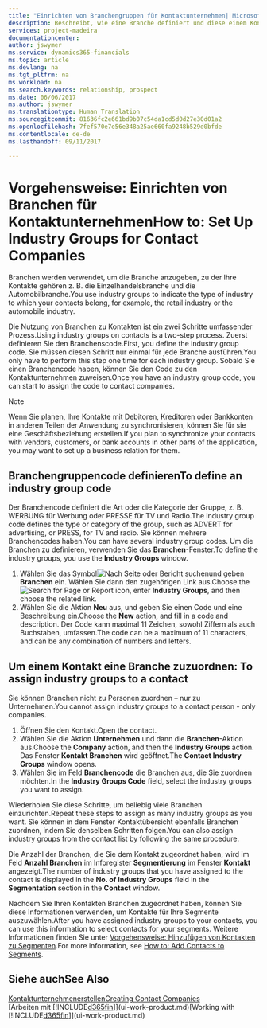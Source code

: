 ```yaml
---
title: "Einrichten von Branchengruppen für Kontaktunternehmen| Microsoft Docs"
description: Beschreibt, wie eine Branche definiert und diese einem Kontaktunternehmen, beispielsweise Einzelhandelsbranche, oder der Automobilindustrie zuweist.
services: project-madeira
documentationcenter: 
author: jswymer
ms.service: dynamics365-financials
ms.topic: article
ms.devlang: na
ms.tgt_pltfrm: na
ms.workload: na
ms.search.keywords: relationship, prospect
ms.date: 06/06/2017
ms.author: jswymer
ms.translationtype: Human Translation
ms.sourcegitcommit: 81636fc2e661bd9b07c54da1cd5d0d27e30d01a2
ms.openlocfilehash: 7fef570e7e56e348a25ae660fa9248b529d0bfde
ms.contentlocale: de-de
ms.lasthandoff: 09/11/2017

---
```

# <a name="how-to-set-up-industry-groups-for-contact-companies"></a><span data-ttu-id="9f4fe-103">Vorgehensweise: Einrichten von Branchen für Kontaktunternehmen</span><span class="sxs-lookup"><span data-stu-id="9f4fe-103">How to: Set Up Industry Groups for Contact Companies</span></span>
<span data-ttu-id="9f4fe-104">Branchen werden verwendet, um die Branche anzugeben, zu der Ihre Kontakte gehören z. B. die Einzelhandelsbranche und die Automobilbranche.</span><span class="sxs-lookup"><span data-stu-id="9f4fe-104">You use industry groups to indicate the type of industry to which your contacts belong, for example, the retail industry or the automobile industry.</span></span>

<span data-ttu-id="9f4fe-105">Die Nutzung von Branchen zu Kontakten ist ein zwei Schritte umfassender Prozess.</span><span class="sxs-lookup"><span data-stu-id="9f4fe-105">Using industry groups on contacts is a two-step process.</span></span> <span data-ttu-id="9f4fe-106">Zuerst definieren Sie den Branchenscode.</span><span class="sxs-lookup"><span data-stu-id="9f4fe-106">First, you define the industry group code.</span></span> <span data-ttu-id="9f4fe-107">Sie müssen diesen Schritt nur einmal für jede Branche ausführen.</span><span class="sxs-lookup"><span data-stu-id="9f4fe-107">You only have to perform this step one time for each industry group.</span></span> <span data-ttu-id="9f4fe-108">Sobald Sie einen Branchencode haben, können Sie den Code zu den Kontaktunternehmen zuweisen.</span><span class="sxs-lookup"><span data-stu-id="9f4fe-108">Once you have an industry group code, you can start to assign the code to contact companies.</span></span>

> [!NOTE]  
>   <span data-ttu-id="9f4fe-109">Wenn Sie planen, Ihre Kontakte mit Debitoren, Kreditoren oder Bankkonten in anderen Teilen der Anwendung zu synchronisieren, können Sie für sie eine Geschäftsbeziehung erstellen.</span><span class="sxs-lookup"><span data-stu-id="9f4fe-109">If you plan to synchronize your contacts with vendors, customers, or bank accounts in other parts of the application, you may want to set up a business relation for them.</span></span>

## <a name="to-define-an-industry-group-code"></a><span data-ttu-id="9f4fe-110">Branchengruppencode definieren</span><span class="sxs-lookup"><span data-stu-id="9f4fe-110">To define an industry group code</span></span>
<span data-ttu-id="9f4fe-111">Der Branchencode definiert die Art oder die Kategorie der Gruppe, z. B. WERBUNG für Werbung oder PRESSE für TV und Radio.</span><span class="sxs-lookup"><span data-stu-id="9f4fe-111">The industry group code defines the type or category of the group, such as ADVERT for advertising, or PRESS, for TV and radio.</span></span> <span data-ttu-id="9f4fe-112">Sie können mehrere Branchencodes haben.</span><span class="sxs-lookup"><span data-stu-id="9f4fe-112">You can have several industry group codes.</span></span> <span data-ttu-id="9f4fe-113">Um die Branchen zu definieren, verwenden Sie das **Branchen**-Fenster.</span><span class="sxs-lookup"><span data-stu-id="9f4fe-113">To define the industry groups, you use the **Industry Groups** window.</span></span>

1. <span data-ttu-id="9f4fe-114">Wählen Sie das Symbol![ Nach Seite oder Bericht suchen ](media/ui-search/search_small.png "Nach Seite oder Bericht suchen")und geben **Branchen** ein. Wählen Sie dann den zugehörigen Link aus.</span><span class="sxs-lookup"><span data-stu-id="9f4fe-114">Choose the ![Search for Page or Report](media/ui-search/search_small.png "Search for Page or Report icon") icon, enter **Industry Groups**, and then choose the related link.</span></span>
2. <span data-ttu-id="9f4fe-115">Wählen Sie die Aktion **Neu** aus, und geben Sie einen Code und eine Beschreibung ein.</span><span class="sxs-lookup"><span data-stu-id="9f4fe-115">Choose the **New** action, and fill in a code and description.</span></span> <span data-ttu-id="9f4fe-116">Der Code kann maximal 11 Zeichen, sowohl Ziffern als auch Buchstaben, umfassen.</span><span class="sxs-lookup"><span data-stu-id="9f4fe-116">The code can be a maximum of 11 characters, and can be any combination of numbers and letters.</span></span>

## <span data-ttu-id="9f4fe-117"><a name="AssignIndustryGroupContact">Um einem Kontakt eine Branche zuzuordnen:</a></span><span class="sxs-lookup"><span data-stu-id="9f4fe-117"><a name="AssignIndustryGroupContact"></a> To assign industry groups to a contact</span></span>
<span data-ttu-id="9f4fe-118">Sie können Branchen nicht zu Personen zuordnen – nur zu Unternehmen.</span><span class="sxs-lookup"><span data-stu-id="9f4fe-118">You cannot assign industry groups to a contact person - only companies.</span></span>

1. <span data-ttu-id="9f4fe-119">Öffnen Sie den Kontakt.</span><span class="sxs-lookup"><span data-stu-id="9f4fe-119">Open the contact.</span></span>
2. <span data-ttu-id="9f4fe-120">Wählen Sie die Aktion **Unternehmen** und dann die **Branchen**-Aktion aus.</span><span class="sxs-lookup"><span data-stu-id="9f4fe-120">Choose the **Company** action, and then the **Industry Groups** action.</span></span> <span data-ttu-id="9f4fe-121">Das Fenster **Kontakt Branchen** wird geöffnet.</span><span class="sxs-lookup"><span data-stu-id="9f4fe-121">The **Contact Industry Groups** window opens.</span></span>
3. <span data-ttu-id="9f4fe-122">Wählen Sie im Feld **Branchencode** die Branchen aus, die Sie zuordnen möchten.</span><span class="sxs-lookup"><span data-stu-id="9f4fe-122">In the **Industry Groups Code** field, select the industry groups you want to assign.</span></span>

<span data-ttu-id="9f4fe-123">Wiederholen Sie diese Schritte, um beliebig viele Branchen einzurichten.</span><span class="sxs-lookup"><span data-stu-id="9f4fe-123">Repeat these steps to assign as many industry groups as you want.</span></span> <span data-ttu-id="9f4fe-124">Sie können in dem Fenster Kontaktübersicht ebenfalls Branchen zuordnen, indem Sie denselben Schritten folgen.</span><span class="sxs-lookup"><span data-stu-id="9f4fe-124">You can also assign industry groups from the contact list by following the same procedure.</span></span>

<span data-ttu-id="9f4fe-125">Die Anzahl der Branchen, die Sie dem Kontakt zugeordnet haben, wird im Feld **Anzahl Branchen** im Inforegister **Segmentierung** im Fenster **Kontakt** angezeigt.</span><span class="sxs-lookup"><span data-stu-id="9f4fe-125">The number of industry groups that you have assigned to the contact is displayed in the **No. of Industry Groups** field in the **Segmentation** section in the **Contact** window.</span></span>

<span data-ttu-id="9f4fe-126">Nachdem Sie Ihren Kontakten Branchen zugeordnet haben, können Sie diese Informationen verwenden, um Kontakte für Ihre Segmente auszuwählen.</span><span class="sxs-lookup"><span data-stu-id="9f4fe-126">After you have assigned industry groups to your contacts, you can use this information to select contacts for your segments.</span></span> <span data-ttu-id="9f4fe-127">Weitere Informationen finden Sie unter [Vorgehensweise: Hinzufügen von Kontakten zu Segmenten](marketing-add-contact-segment.md).</span><span class="sxs-lookup"><span data-stu-id="9f4fe-127">For more information, see [How to: Add Contacts to Segments](marketing-add-contact-segment.md).</span></span>

## <a name="see-also"></a><span data-ttu-id="9f4fe-128">Siehe auch</span><span class="sxs-lookup"><span data-stu-id="9f4fe-128">See Also</span></span>
[<span data-ttu-id="9f4fe-129">Kontaktunternehmenerstellen</span><span class="sxs-lookup"><span data-stu-id="9f4fe-129">Creating Contact Companies</span></span>](marketing-create-contact-companies.md)  
<span data-ttu-id="9f4fe-130">[Arbeiten mit [!INCLUDE[d365fin](includes/d365fin_md.md)]](ui-work-product.md)</span><span class="sxs-lookup"><span data-stu-id="9f4fe-130">[Working with [!INCLUDE[d365fin](includes/d365fin_md.md)]](ui-work-product.md)</span></span>

